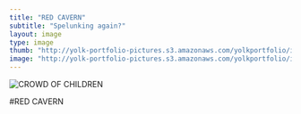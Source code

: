 ```yaml
---
title: "RED CAVERN"
subtitle: "Spelunking again?"
layout: image
type: image
thumb: "http://yolk-portfolio-pictures.s3.amazonaws.com/yolkportfolio/image/REDCAVERN-thumb.jpg"
image: "http://yolk-portfolio-pictures.s3.amazonaws.com/yolkportfolio/image/REDCAVERN-small.jpg"
---
```



![CROWD OF CHILDREN](http://yolk-portfolio-pictures.s3.amazonaws.com/yolkportfolio/image/REDCAVERN-small.png)

#RED CAVERN
